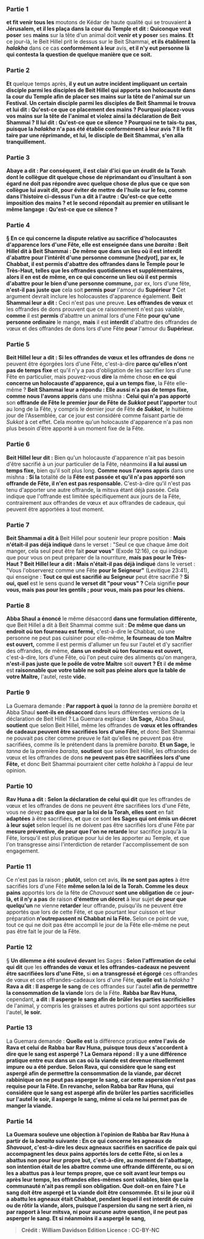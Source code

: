 
### Partie 1
<b>et fit venir tous les</b> moutons de Kédar de haute qualité qui</b> se trouvaient <b>à Jérusalem, et il les plaça dans la</b> <b>cour du Temple et dit : Quiconque veut poser</b> ses <b>mains</b> sur la tête d'un animal doit <b>venir et y poser</b> ses <b>mains</b>. <b>Et</b> ce jour-là, le Beit Hillel prit le dessus</b> sur le Beit Shammai, <b>et ils établirent la <i>halakha</i></b> dans ce cas <b>conformément à leur</b> avis, <b>et il n'y eut personne là qui contesta la question de quelque manière que ce soit.</b>

### Partie 2
<b>Et</b> quelque temps après, <b>il y eut un autre incident impliquant un certain disciple parmi les disciples de Beit Hillel qui apporta son holocauste dans la <b>cour du Temple afin de placer</b> ses <b>mains sur</b> la tête de l'animal sur un Festival. <b>Un certain disciple parmi les disciples de Beit Shammai le trouva</b> et lui <b>dit : Qu'est-ce que ce placement des mains ? </b> Pourquoi placez-vous vos mains sur la tête de l'animal et violez ainsi la déclaration de Beit Shammai ? <b>Il lui dit : Qu'est-ce que ce silence ?</b> Pourquoi ne te tais-tu pas, puisque la <i>halakha</i> n'a pas été établie conformément à leur avis ? <b>Il le fit taire par une réprimande, et lui,</b> le disciple de Beit Shammai, <b>s'en alla</b> tranquillement.

### Partie 3
<b>Abaye a dit : Par conséquent,</b> il est clair d'ici que <b>un érudit de la Torah dont le collègue dit quelque chose</b> de réprimandant ou d'insultant <b>à son égard</b> ne doit pas <b>répondre</b> avec <b>quelque chose de plus que ce que son collègue lui avait dit,</b> pour éviter de mettre de l'huile sur le feu, <b>comme</b> dans l'histoire ci-dessus <b>l'un a dit à</b> l'autre : <b>Qu'est-ce que cette imposition des mains ? et</b> le second <b>répondait</b> au premier en utilisant le même langage : <b>Qu'est-ce que ce silence ?</b>

### Partie 4
§ En ce qui concerne la dispute relative au sacrifice d'holocaustes d'apparence lors d'une Fête, <b>elle est enseignée</b> dans une <i>baraita</i> : <b>Beit Hillel dit à Beit Shammai : De même que dans un lieu où il est interdit</b> d'abattre <b>pour</b> l'intérêt d'une <b>personne commune [<i>hedyot</i>],</b> par ex, le Chabbat, <b>il est permis</b> d'abattre des offrandes dans le Temple <b>pour le Très-Haut,</b> telles que les offrandes quotidiennes et supplémentaires, alors il en est de même, en ce qui concerne <b>un lieu où il est permis</b> d'abattre <b>pour</b> le bien d'une personne commune,</b> par ex, lors d'une fête, <b>n'est-il pas juste que</b> cela soit <b>permis pour</b> l'amour du <b>Supérieur ?</b> Cet argument devrait inclure les holocaustes d'apparence également. <b>Beit Shammai leur a dit :</b> Ceci n'est pas une preuve. <b>Les offrandes de vœux</b> et les offrandes de dons prouvent</b> que ce raisonnement n'est pas valable, <b>comme</b> il est <b>permis</b> d'abattre un animal lors d'une Fête <b>pour qu'une personne ordinaire</b> le mange, <b>mais</b> il est <b>interdit</b> d'abattre des offrandes de vœux et des offrandes de dons lors d'une Fête <b>pour</b> l'amour du <b>Supérieur.</b>

### Partie 5
<b>Beit Hillel leur a dit : Si les offrandes de vœux</b> <b>et les offrandes de dons</b> ne peuvent être égorgées lors d'une Fête, c'est-à-dire <b>parce qu'elles n'ont pas de temps fixe</b> et qu'il n'y a pas d'obligation de les sacrifier lors d'une Fête en particulier, mais pouvez-vous <b>dire</b> la même chose <b>en ce qui concerne un holocauste d'apparence, qui a un temps fixe,</b> la Fête elle-même ? <b>Beit Shammai leur a répondu : Elle aussi n'a pas de temps fixe, comme nous l'avons appris</b> dans une mishna : <b>Celui qui n'a pas apporté</b> son <b>offrande de Fête le premier jour de Fête</b> <b>de <i>Sukkot</i> peut l'apporter</b> tout au long de la Fête, y compris le dernier jour de Fête</b> <b>de <i>Sukkot</i>,</b> le huitième jour de l'Assemblée, car ce jour est considéré comme faisant partie de <i>Sukkot</i> à cet effet. Cela montre qu'un holocauste d'apparence n'a pas non plus besoin d'être apporté à un moment fixe de la Fête.

### Partie 6
<b>Beit Hillel leur dit :</b> Bien qu'un holocauste d'apparence n'ait pas besoin d'être sacrifié à un jour particulier de la Fête, néanmoins <b>il a lui aussi un temps fixe,</b> bien qu'il soit plus long. <b>Comme nous l'avons appris</b> dans une mishna : <b>Si la</b> totalité de la <b>Fête est passée et qu'il n'a pas apporté son offrande de Fête, il n'en est pas responsable.</b> C'est-à-dire qu'il n'est pas tenu d'apporter une autre offrande, la mitsva étant déjà passée. Cela indique que l'offrande est limitée spécifiquement aux jours de la Fête, contrairement aux offrandes de vœux et aux offrandes de cadeaux, qui peuvent être apportées à tout moment.

### Partie 7
<b>Beit Shammai a dit à</b> Beit Hillel pour soutenir leur propre position : <b>Mais n'était-il pas déjà indiqué</b> dans le verset : "Seul ce que chaque âme doit manger, cela seul peut être fait <b>pour vous"</b> (Exode 12:16), ce qui indique que pour vous on peut préparer de la nourriture, <b>mais pas pour le Très-Haut ? Beit Hillel leur a dit : Mais n'était-il pas déjà indiqué</b> dans le verset : "Vous l'observerez comme une Fête <b>pour le Seigneur"</b> (Levitique 23:41), qui enseigne : <b>Tout ce qui est sacrifié</b> <b>au Seigneur</b> peut être sacrifié ? <b>Si oui, quel</b> est le sens quand <b>le verset dit "pour vous" ? </b> Cela signifie <b>pour vous, mais pas pour les gentils ; pour vous, mais pas pour les chiens.</b>

### Partie 8
<b>Abba Shaul a énoncé</b> le même désaccord <b>dans une formulation différente,</b> que Beit Hillel a dit à Beit Shammai comme suit : <b>De même que dans un endroit où ton fourneau est fermé,</b> c'est-à-dire le Chabbat, où une personne ne peut pas cuisiner pour elle-même, <b>le fourneau de ton Maître est ouvert,</b> comme il est permis d'allumer un feu sur l'autel et d'y sacrifier des offrandes, de même, <b>dans un endroit où ton fourneau est ouvert,</b> c'est-à-dire, lors d'une Fête, où l'on peut cuire des aliments qu'on mangera, <b>n'est-il pas juste que le poêle de votre Maître</b> soit <b>ouvert ? Et</b> il <b>de même</b> est <b>raisonnable que votre table ne soit pas pleine alors que la table de votre Maître,</b> l'autel, reste <b>vide.</b>

### Partie 9
La Guemara demande : <b>Par rapport à quoi</b> la <i>tanna</i> de la première <i>baraita</i> et Abba Shaul <b>sont-ils en désaccord</b> dans leurs différentes versions de la déclaration de Beit Hillel ? La Guemara explique : <b>Un Sage,</b> Abba Shaul, <b>soutient</b> que selon Beit Hillel, même les offrandes de <b>vœux</b> <b>et les offrandes de cadeaux peuvent être sacrifiées lors d'une Fête,</b> et donc Beit Shammai ne pouvait pas citer comme preuve le fait qu'elles ne peuvent pas être sacrifiées, comme ils le prétendent dans la première <i>baraita</i>. <b>Et un Sage,</b> le <i>tanna</i> de la première <i>baraita</i>, <b>soutient</b> que selon Beit Hillel, les offrandes de vœux et les offrandes de dons <b>ne peuvent pas être sacrifiées lors d'une Fête,</b> et donc Beit Shammai pourraient citer cette <i>halakha</i> à l'appui de leur opinion.

### Partie 10
<b>Rav Huna a dit : Selon la déclaration de celui qui dit</b> que les offrandes de vœux</b> et les offrandes de dons ne peuvent être sacrifiées lors d'une Fête, vous</b> ne devez <b>pas dire que par la loi de la Torah, elles sont</b> en fait <b>adaptées</b> à être sacrifiées, <b>et</b> que ce sont <b>les Sages qui ont émis un décret à leur sujet</b> selon lequel ils ne doivent pas être sacrifiés lors d'une Fête par <b>mesure préventive, de peur que l'on ne retarde</b> leur sacrifice jusqu'à la Fête, lorsqu'il est plus pratique pour lui de les apporter au Temple, et que l'on transgresse ainsi l'interdiction de retarder l'accomplissement de son engagement.

### Partie 11
Ce n'est pas la raison ; <b>plutôt,</b> selon cet avis, <b>ils ne sont pas aptes</b> à être sacrifiés lors d'une Fête <b>même selon la loi de la Torah. Comme les deux pains</b> apportés lors de la fête de <i>Chavouot</i> <b>sont une obligation de</b> ce <b>jour-là, et il n'y a pas</b> de raison <b>d'émettre un décret</b> à leur sujet <b>de peur que quelqu'un</b> ne vienne <b>retarder</b> leur offrande, puisqu'ils ne peuvent être apportés que lors de cette Fête, et que pourtant leur cuisson et leur préparation <b>n'outrepassent ni Chabbat ni la Fête. </b> Selon ce point de vue, tout ce qui ne doit pas être accompli le jour de la Fête elle-même ne peut pas être fait le jour de la Fête.

### Partie 12
§ <b>Un dilemme a été soulevé devant</b> les Sages : <b>Selon l'affirmation de celui qui dit</b> que les <b>offrandes de vœux</b> <b>et les offrandes-cadeaux ne peuvent être sacrifiées lors d'une Fête,</b> si <b>on a transgressé et égorgé</b> ces offrandes de vœux et ces offrandes-cadeaux lors d'une Fête, <b>quelle est</b> la <i>halakha</i> ? <b>Rava a dit : Il asperge le sang</b> de ces offrandes sur l'autel <b>afin de permettre la consommation de la viande</b> lors de la Fête. <b>Rabba bar Rav Huna,</b> cependant, <b>a dit : Il asperge le sang afin de brûler les parties sacrificielles</b> de l'animal, y compris les graisses et autres portions qui sont apportées sur l'autel, <b>le soir.</b>

### Partie 13
La Guemara demande : <b>Quelle est</b> la différence pratique <b>entre l'avis de Rava et celui de Rabba bar Rav Huna, puisque tous deux s'accordent à dire que le sang est aspergé ? La Gemara répond : <b>Il y a</b> une différence pratique <b>entre eux</b> dans un cas où <b>la viande est devenue</b> rituellement <b>impure ou a été perdue. Selon Rava,</b> qui considère que le sang est aspergé afin de permettre la consommation de la viande, par décret rabbinique <b>on ne peut pas asperger</b> le sang, car cette aspersion n'est pas requise pour la Fête. En revanche, <b>selon Rabba bar Rav Huna,</b> qui considère que le sang est aspergé afin de brûler les parties sacrificielles sur l'autel le soir, <b>il asperge</b> le sang, même si cela ne lui permet pas de manger la viande.

### Partie 14
La Guemara <b>souleve une objection</b> à l'opinion de Rabba bar Rav Huna à partir de la <i>baraita</i> suivante : En ce qui concerne <b>les agneaux de <i>Shavouot</i>,</b> c'est-à-dire les deux agneaux sacrifiés en sacrifice de paix qui accompagnent les deux pains apportés lors de cette Fête, si <b>on les a abattus non pour leur</b> propre <b>but,</b> c'est-à-dire, au moment de l'abattage, son intention était de les abattre comme une offrande différente, <b>ou</b> si <b>on les a abattus</b> pas à leur temps propre, <b>que ce soit avant leur temps ou après leur temps,</b> les offrandes elles-mêmes sont valables, bien que la communauté n'ait pas rempli son obligation. Que doit-on en faire ? <b>Le sang</b> doit <b>être aspergé et la viande</b> doit <b>être consommée. Et si</b> le jour où il a abattu les agneaux <b>était Chabbat,</b> pendant lequel il est interdit de cuire ou de rôtir la viande, alors, puisque l'aspersion du sang ne sert à rien, ni par rapport à leur mitsva, ni pour aucune autre question, <b>il ne peut pas asperger</b> le sang. <b>Et si</b> néanmoins <b>il a aspergé</b> le sang,

>Crédit : William Davidson Edition
>Licence : CC-BY-NC
